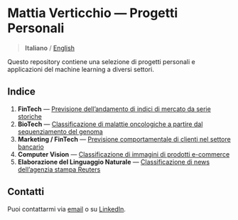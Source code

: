 # Mattia Verticchio — Progetti Personali
> **Italiano** / [English](https://github.com/MattiaVerticchio/PersonalProjects/blob/master/README_EN.md)

Questo repository contiene una selezione di progetti personali e applicazioni del machine learning a diversi settori.

## Indice
1. **FinTech** — [Previsione dell’andamento di indici di mercato da serie storiche]()
1. **BioTech** — [Classificazione di malattie oncologiche a partire dal sequenziamento del genoma]()
1. **Marketing / FinTech** — [Previsione comportamentale di clienti nel settore bancario]()
1. **Computer Vision** — [Classificazione di immagini di prodotti e-commerce]()
1. **Elaborazione del Linguaggio Naturale** — [Classificazione di news dell’agenzia stampa Reuters]()

## Contatti
Puoi contattarmi via [email](email@email.com) o su [LinkedIn](https://www.linkedin.com).
